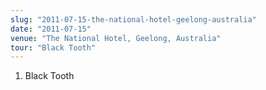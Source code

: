 ```yaml
---
slug: "2011-07-15-the-national-hotel-geelong-australia"
date: "2011-07-15"
venue: "The National Hotel, Geelong, Australia"
tour: "Black Tooth"
---
```



 1. Black Tooth
